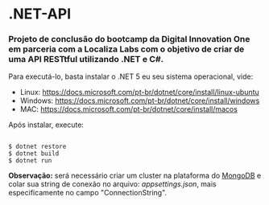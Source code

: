 # .NET-API

<h3>Projeto de conclusão do bootcamp da Digital Innovation One em parceria com a Localiza Labs com o objetivo de criar de uma API RESTtful utilizando .NET e C#.</h3>

Para executá-lo, basta instalar o .NET 5 eu seu sistema operacional, vide: 
<ul>

<li>Linux: <a href="https://docs.microsoft.com/pt-br/dotnet/core/install/linux-ubuntu" target="_blank">https://docs.microsoft.com/pt-br/dotnet/core/install/linux-ubuntu</a></li>

<li>Windows: <a href="https://docs.microsoft.com/pt-br/dotnet/core/install/windows" target="_blank">https://docs.microsoft.com/pt-br/dotnet/core/install/windows</a></li>

<li>MAC: <a href="https://docs.microsoft.com/pt-br/dotnet/core/install/macos" target="_blank">https://docs.microsoft.com/pt-br/dotnet/core/install/macos</a></li>

</ul>

Após instalar, execute:

```console

$ dotnet restore
$ dotnet build
$ dotnet run

```
<b>Observação:</b> será necessário criar um cluster na plataforma do <a href="https://www.mongodb.com/" target="_blank">MongoDB</a> e colar sua string de conexão no arquivo: <i>appsettings.json</i>, mais especificamente no campo "ConnectionString".